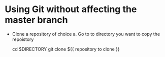 # Using Git without affecting the master branch

- Clone a repository of choice
  a.  Go to to directory you want to copy the repoistory
    
    cd $DIRECTORY
    git clone ${{ repository to clone }}
    
